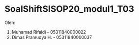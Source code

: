 # SoalShiftSISOP20_modul1_T03
Oleh:
1. Muhamad Rifaldi - 05311840000022
2. Dimas Pramudya H. - 05311840000037
